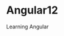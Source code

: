 # Angular12

Learning Angular

<!--
    ng new name : tạo angular
    ng g c Home : tạo component  ( angular generate component)
    ------------------------------------------------------------------------------
    ng build  || npm run build   : biên dịch mã nguồn
    "build": "ng build --base-href /angular12/ --deploy-url /angular12/ --configuration production",

    -------------------------------------------------------------------------------
    git clone...: tạo clone github
    git add .
    git branch name              : tạo nhánh name
    git checkout name            : chuyển đổi đến nhánh name
    *git checkout -b name         : tạo và chuyển đến nhánh name
    commit vscode
    *git push ->git push --set-upstream origin name : push lên nhánh name
    -------------------------------------------------------------------------------
    git commit -m "First commit" : Lưu trữ thay đổi của đầu tiên dữ án
    git push origin main         : push lên nhánh main
 -->
